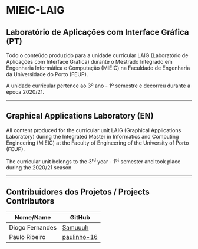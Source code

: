 # MIEIC-LAIG

## Laboratório de Aplicações com Interface Gráfica (PT)
Todo o conteúdo produzido para a unidade curricular LAIG (Laboratório de Aplicações com Interface Gráfica) durante o Mestrado Integrado em Engenharia Informática e Computação (MIEIC) na Faculdade de Engenharia da Universidade do Porto (FEUP).

A unidade curricular pertence ao 3º ano - 1º semestre e decorreu durante a época 2020/21.

-----

## Graphical Applications Laboratory (EN)
All content produced for the curricular unit LAIG (Graphical Applications Laboratory) during the Integrated Master in Informatics and Computing Engineering (MIEIC) at the Faculty of Engineering of the University of Porto (FEUP).

The curricular unit belongs to the 3<sup>rd</sup> year - 1<sup>st</sup> semester and took place during the 2020/21 season.

-----

## Contribuidores dos Projetos / Projects Contributors
| Nome/Name        | GitHub                                        |
| ---------------- | --------------------------------------------- |
| Diogo Fernandes  | [Samuuuh](https://github.com/Samuuuh)         |
| Paulo Ribeiro    | [paulinho-16](https://github.com/paulinho-16) |
